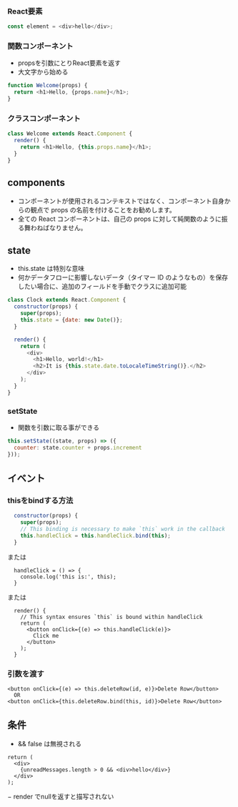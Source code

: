 ### React要素

```javascript
const element = <div>hello</div>;
```

### 関数コンポーネント
- propsを引数にとりReact要素を返す  
- 大文字から始める  

```javascript
function Welcome(props) {
  return <h1>Hello, {props.name}</h1>;
}
```

### クラスコンポーネント

```javascript
class Welcome extends React.Component {
  render() {
    return <h1>Hello, {this.props.name}</h1>;
  }
}
```

## components
- コンポーネントが使用されるコンテキストではなく、コンポーネント自身からの観点で props の名前を付けることをお勧めします。
- 全ての React コンポーネントは、自己の props に対して純関数のように振る舞わねばなりません。


## state
- this.state は特別な意味
- 何かデータフローに影響しないデータ（タイマー ID のようなもの）を保存したい場合に、追加のフィールドを手動でクラスに追加可能

```javascript
class Clock extends React.Component {
  constructor(props) {
    super(props);
    this.state = {date: new Date()};
  }

  render() {
    return (
      <div>
        <h1>Hello, world!</h1>
        <h2>It is {this.state.date.toLocaleTimeString()}.</h2>
      </div>
    );
  }
}
```

### setState
- 関数を引数に取る事ができる

```javascript
this.setState((state, props) => ({
  counter: state.counter + props.increment
}));
```

## イベント
### thisをbindする方法

```javascript
  constructor(props) {
    super(props);
    // This binding is necessary to make `this` work in the callback
    this.handleClick = this.handleClick.bind(this);
  }
```

または

```
  handleClick = () => {
    console.log('this is:', this);
  }
```

または

```
  render() {
    // This syntax ensures `this` is bound within handleClick
    return (
      <button onClick={(e) => this.handleClick(e)}>
        Click me
      </button>
    );
  }
```

### 引数を渡す

```
<button onClick={(e) => this.deleteRow(id, e)}>Delete Row</button>
  OR
<button onClick={this.deleteRow.bind(this, id)}>Delete Row</button>
```

## 条件
- && 
false は無視される

```
return (
  <div>
    {unreadMessages.length > 0 && <div>hello</div>}
  </div>
);
```

− render でnullを返すと描写されない

